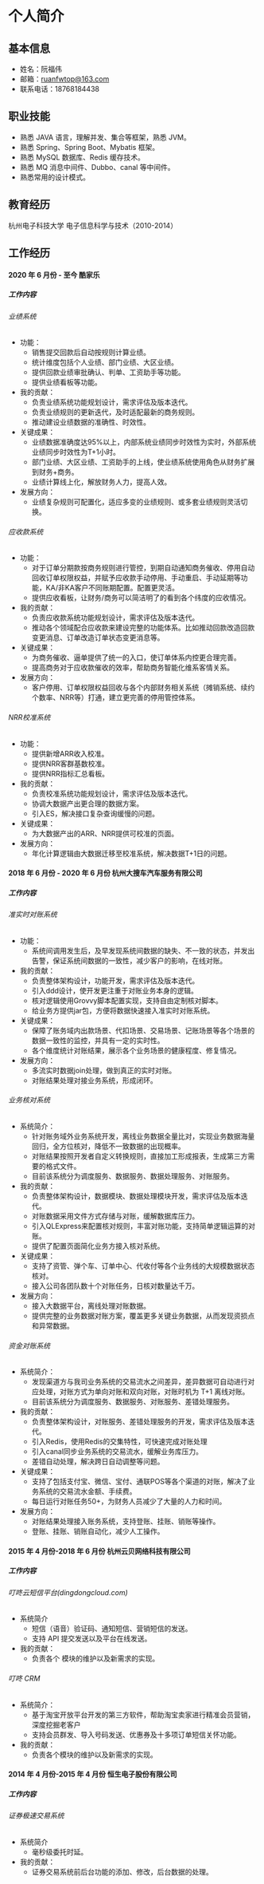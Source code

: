 # 个人简介
## 基本信息
* 姓名：阮福伟
* 邮箱：ruanfwtop@163.com
* 联系电话：18768184438

## 职业技能
* 熟悉 JAVA 语言，理解并发、集合等框架，熟悉 JVM。
* 熟悉 Spring、Spring Boot、Mybatis 框架。
* 熟悉 MySQL 数据库、Redis 缓存技术。
* 熟悉 MQ 消息中间件、Dubbo、canal 等中间件。
* 熟悉常用的设计模式。

## 教育经历
杭州电子科技大学 电子信息科学与技术（2010-2014）

## 工作经历

#### 2020 年 6 月份 - 至今 酷家乐
##### 工作内容
###### 业绩系统
* 功能：
    * 销售提交回款后自动按规则计算业绩。
    * 统计维度包括个人业绩、部门业绩、大区业绩。
    * 提供回款业绩审批确认、判单、工资助手等功能。
    * 提供业绩看板等功能。
* 我的贡献：
    * 负责业绩系统功能规划设计，需求评估及版本迭代。
    * 负责业绩规则的更新迭代，及时适配最新的商务规则。
    * 推动建设业绩数据的准确性、时效性。
* 关键成果：
    * 业绩数据准确度达95%以上，内部系统业绩同步时效性为实时，外部系统业绩同步时效性为T+1小时。
    * 部门业绩、大区业绩、工资助手的上线，使业绩系统使用角色从财务扩展到财务+商务。
    * 业绩计算线上化，解放财务人力，提高人效。
* 发展方向：
    * 业绩复杂规则可配置化，适应多变的业绩规则、或多套业绩规则灵活切换。

###### 应收款系统
* 功能：
    * 对于订单分期款按商务规则进行管控，到期自动通知商务催收、停用自动回收订单权限权益，并赋予应收款手动停用、手动重启、手动延期等功能，KA/非KA客户不同账期配置。配置更灵活。
    * 提供应收看板，让财务/商务可以简洁明了的看到各个纬度的应收情况。
* 我的贡献：
    * 负责应收款系统功能规划设计，需求评估及版本迭代。
    * 推动各个领域配合应收款来建设完整的功能体系。比如推动回款改造回款变更消息、订单改造订单状态变更消息等。
* 关键成果：
   * 为商务催收、逼单提供了统一的入口，使订单体系内控更合理完善。
   * 提高商务对于应收款催收的效率，帮助商务智能化维系客情关系。
* 发展方向：
   * 客户停用、订单权限权益回收与各个内部财务相关系统（摊销系统、续约个数率、NRR等）打通，建立更完善的停用管控体系。

###### NRR校准系统
* 功能：
    * 提供新增ARR收入校准。
    * 提供NRR客群基数校准。
    * 提供NRR指标汇总看板。
* 我的贡献：
    * 负责校准系统功能规划设计，需求评估及版本迭代。
    * 协调大数据产出更合理的数据方案。
    * 引入ES，解决接口复杂查询缓慢的问题。
* 关键成果：
    * 为大数据产出的ARR、NRR提供可校准的页面。
* 发展方向：
    * 年化计算逻辑由大数据迁移至校准系统，解决数据T+1日的问题。


#### 2018 年 6 月份 - 2020 年 6 月份 杭州大搜车汽车服务有限公司
##### 工作内容
###### 准实时对账系统
* 功能：
    * 系统间调用发生后，及早发现系统间数据的缺失、不一致的状态，并发出告警，保证系统间数据的一致性，减少客户的影响，在线对账。
* 我的贡献：
    * 负责整体架构设计，功能开发，需求评估及版本迭代。
    * 引入ddd设计，使开发更注重于对账业务本身的逻辑。
    * 核对逻辑使用Grovvy脚本配置实现，支持自由定制核对脚本。
    * 给业务方提供jar包，方便将数据快速接入准实时对账系统。
* 关键成果：
    * 保障了账务域内出款场景、代扣场景、交易场景、记账场景等各个场景的数据一致性的监控，并具有一定的实时性。
    * 各个维度统计对账结果，展示各个业务场景的健康程度、修复情况。
* 发展方向：
    * 多流实时数据join处理，做到真正的实时对账。
    * 对账结果处理对接业务系统，形成闭环。

###### 业务核对系统
* 系统简介：
    * 针对账务域外业务系统开发，离线业务数据全量比对，实现业务数据海量回归，全方位核对，降低不一致数据的出现概率。
    * 对账结果按照开发者自定义转换规则，直接加工形成报表，生成第三方需要的格式文件。
    * 目前该系统分为调度服务、数据服务、数据处理服务、对账服务。
* 我的贡献：
    * 负责整体架构设计，数据模块、数据处理模块开发，需求评估及版本迭代。
    * 对账数据采用文件方式存储与对账，缓解数据库压力。
    * 引入QLExpress来配置核对规则，丰富对账功能，支持简单逻辑运算的对账。
    * 提供了配置页面简化业务方接入核对系统。
* 关键成果：
    * 支持了资管、弹个车、订单中心、代收付等各个业务线的大规模数据状态核对。
    * 接入公司各团队数十个对账任务，日核对数量达千万。
* 发展方向：
    * 接入大数据平台，离线处理对账数据。
    * 提供完整的业务数据对账方案，覆盖更多关键业务数据，从而发现资损点和异常数据。

###### 资金对账系统
* 系统简介：
    * 发现渠道方与我司业务系统的交易流水之间差异，差异数据可自动进行对应处理，对账方式为单向对账和双向对账，对账时机为 T+1 离线对账。
    * 目前该系统分为调度服务、数据服务、对账服务、差错处理服务。
* 我的贡献：
    * 负责整体架构设计，对账服务、差错处理服务的开发，需求评估及版本迭代。
    * 引入Redis，使用Redis的交集特性，可快速完成对账处理
    * 引入canal同步业务系统的交易流水，缓解业务库压力。
    * 差错自动处理，解决跨日自动调整等问题。
* 关键成果：
    * 支持了包括支付宝、微信、宝付、通联POS等各个渠道的对账，解决了业务系统的交易流水金额、手续费。
    * 每日运行对账任务50+，为财务人员减少了大量的人力和时间。
* 发展方向：
    * 对账结果处理接入账务系统，支持登账、挂账、销账等操作。
    * 登账、挂账、销账自动化，减少人工操作。
 
#### 2015 年 4 月份-2018 年 6 月份 杭州云贝网络科技有限公司
##### 工作内容
###### 叮咚云短信平台(dingdongcloud.com)
* 系统简介
    * 短信（语音）验证码、通知短信、营销短信的发送。
    * 支持 API 提交发送以及平台在线发送。
* 我的贡献：
    * 负责各个 模块的维护以及新需求的实现。
    
###### 叮咚 CRM 
* 系统简介：
    * 基于淘宝开放平台开发的第三方软件，帮助淘宝卖家进行精准会员营销，深度挖掘老客户
    * 支持会员群发、导入号码发送、优惠券及十多项订单短信关怀功能。
* 我的贡献：
    * 负责各个模块的维护以及新需求的实现。 

    
#### 2014 年 4 月份-2015 年 4 月份 恒生电子股份有限公司
##### 工作内容
###### 证券极速交易系统
* 系统简介
    * 毫秒级委托时延。
* 我的贡献：
    * 证券交易系统前后台功能的添加、修改，后台数据的处理。





